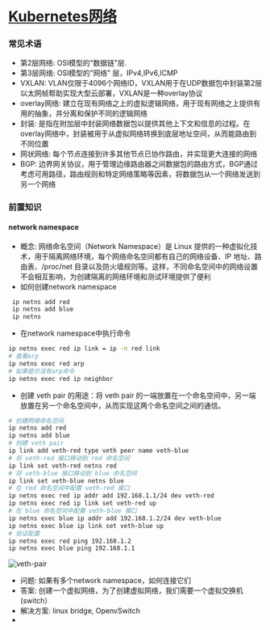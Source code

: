 # [Kubernetes网络](https://github.com/kenwoodjw/gitblog/issues/6)

### 常见术语

- 第2层网络: OSI模型的“数据链"层.
- 第3层网络: OSI模型的”网络" 层，IPv4,IPv6,ICMP
- VXLAN: VLAN仅限于4096个网络ID，VXLAN用于在UDP数据包中封装第2层以太网帧帮助实现大型云部署，VXLAN是一种overlay协议
- overlay网络: 建立在现有网络之上的虚拟逻辑网络，用于现有网络之上提供有用的抽象，并分离和保护不同的逻辑网络
- 封装: 是指在附加层中封装网络数据包以提供其他上下文和信息的过程。在overlay网络中，封装被用于从虚拟网络转换到底层地址空间，从而能路由到不同位置
- 网状网络: 每个节点连接到许多其他节点已协作路由，并实现更大连接的网络
- BGP: 边界网关协议，用于管理边缘路由器之间数据包的路由方式，BGP通过考虑可用路径，路由规则和特定网络策略等因素，将数据包从一个网络发送到另一个网络

### 前置知识
#### network namespace

- 概念: 网络命名空间（Network Namespace）是 Linux 提供的一种虚拟化技术，用于隔离网络环境，每个网络命名空间都有自己的网络设备、IP 地址、路由表、/proc/net 目录以及防火墙规则等。这样，不同命名空间中的网络设置不会相互影响，为创建隔离的网络环境和测试环境提供了便利
-  如何创建network namespace
```sh
 ip netns add red
 ip netns add blue
 ip netns
```
- 在network namespace中执行命令
```sh
ip netns exec red ip link = ip -n red link
# 查看arp
ip netns exec red arp
# 如果提示没有arp命令
ip netns exec red ip neighbor
```

- 创建 veth pair 的用途：将 veth pair 的一端放置在一个命名空间中，另一端放置在另一个命名空间中，从而实现这两个命名空间之间的通信。
```sh
# 创建网络命名空间
ip netns add red
ip netns add blue
# 创建 veth pair
ip link add veth-red type veth peer name veth-blue
# 将 veth-red 接口移动到 red 命名空间
ip link set veth-red netns red
# 将 veth-blue 接口移动到 blue 命名空间
ip link set veth-blue netns blue
# 在 red 命名空间中配置 veth-red 接口
ip netns exec red ip addr add 192.168.1.1/24 dev veth-red
ip netns exec red ip link set veth-red up
# 在 blue 命名空间中配置 veth-blue 接口
ip netns exec blue ip addr add 192.168.1.2/24 dev veth-blue
ip netns exec blue ip link set veth-blue up
# 验证配置
ip netns exec red ping 192.168.1.2
ip netns exec blue ping 192.168.1.1
```
![veth-pair](https://github.com/kenwoodjw/gitblog/assets/10386710/da132fa8-b9cc-43f6-85a1-3ebdcda8617b)

-  问题: 如果有多个network namespace，如何连接它们
- 答案: 创建一个虚拟网络，为了创建虚拟网络，我们需要一个虚拟交换机(switch）
- 解决方案: linux bridge, OpenvSwitch
- 
